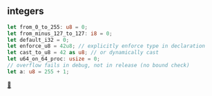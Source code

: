 ## integers

```rust
let from_0_to_255: u8 = 0;
let from_minus_127_to_127: i8 = 0;
let default_i32 = 0;
let enforce_u8 = 42u8; // explicitly enforce type in declaration
let cast_to_u8 = 42 as u8; // or dynamically cast
let u64_on_64_proc: usize = 0;
// overflow fails in debug, not in release (no bound check)
let a: u8 = 255 + 1;
```

[📒](https://doc.rust-lang.org/1.17.0/book/primitive-types.html#numeric-types)